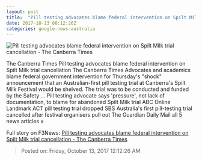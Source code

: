 ```yaml
---
layout: post
title:  "Pill testing advocates blame federal intervention on Spilt Milk trial cancellation - The Canberra Times"
date: 2017-10-13 00:12:26Z
categories: google-news-australia
---
```


![Pill testing advocates blame federal intervention on Spilt Milk trial cancellation - The Canberra Times](http://www.canberratimes.com.au/content/dam/images/g/z/0/6/p/0/image.related.socialLead.620x349.gz02xc.png/1507854548790.jpg)

The Canberra Times Pill testing advocates blame federal intervention on Spilt Milk trial cancellation The Canberra Times Advocates and academics blame federal government intervention for Thursday's "shock" announcement that an Australian-first pill testing trial at Canberra's Spilt Milk Festival would be shelved. The trial was to be conducted and funded by the Safety ... Pill testing advocate says 'pressure', not lack of documentation, to blame for abandoned Spilt Milk trial ABC Online Landmark ACT pill testing trial dropped SBS Australia's first pill-testing trial cancelled after festival organisers pull out The Guardian Daily Mail all 5 news articles »


Full story on F3News: [Pill testing advocates blame federal intervention on Spilt Milk trial cancellation - The Canberra Times](http://www.f3nws.com/n/dzhgeB)

> Posted on: Friday, October 13, 2017 12:12:26 AM
